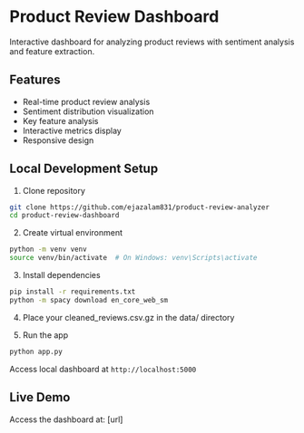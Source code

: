 # Product Review Dashboard

Interactive dashboard for analyzing product reviews with sentiment analysis and feature extraction.



## Features
- Real-time product review analysis
- Sentiment distribution visualization
- Key feature analysis
- Interactive metrics display
- Responsive design

## Local Development Setup
1. Clone repository
```bash
git clone https://github.com/ejazalam831/product-review-analyzer
cd product-review-dashboard
```

2. Create virtual environment
```bash
python -m venv venv
source venv/bin/activate  # On Windows: venv\Scripts\activate
```

3. Install dependencies
```bash
pip install -r requirements.txt
python -m spacy download en_core_web_sm
```

4. Place your cleaned_reviews.csv.gz in the data/ directory

5. Run the app
```bash
python app.py
```

Access local dashboard at `http://localhost:5000`

## Live Demo
Access the dashboard at: [url]

